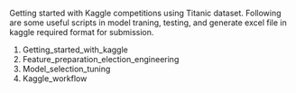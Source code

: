 Getting started with Kaggle competitions using Titanic dataset.
Following are some useful scripts in model traning, testing, and generate excel file in kaggle required format for submission. 

1. Getting_started_with_kaggle
2. Feature_preparation_election_engineering
3. Model_selection_tuning
4. Kaggle_workflow

